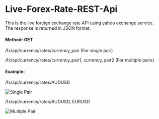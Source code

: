 # Live-Forex-Rate-REST-Api

This is the live foreign exchange rate API using yahoo exchange service. The response is returned in JSON format. 

#### Method: GET

/fx/api/currency/rates/currency_pair (For single pair)

/fx/api/currency/rates/currency_pair1, currency_pair2 (For multiple pairs)

#### Example:
/fx/api/currency/rates/AUDUSD

![Single Pair](http://www.sauryatech.com/img/fx_sing.png)

/fx/api/currency/rates/AUDUSD, EURUSD

![Multiple Pair](http://www.sauryatech.com/img/fx_sing.png)
